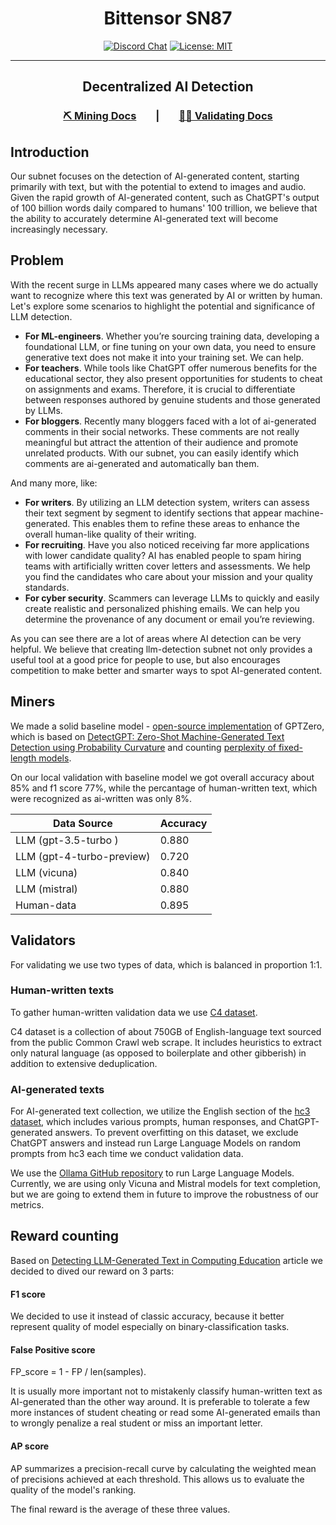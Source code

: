 
<div align="center">

# **Bittensor SN87** <!-- omit in toc -->
[![Discord Chat](https://img.shields.io/discord/308323056592486420.svg)](https://discord.gg/bittensor)
[![License: MIT](https://img.shields.io/badge/License-MIT-yellow.svg)](https://opensource.org/licenses/MIT) 

---

## Decentralized AI Detection <!-- omit in toc -->

### [⛏️ Mining Docs](docs/mining.md)&nbsp;&nbsp;&nbsp;&nbsp;&nbsp;&nbsp;&nbsp;&nbsp;|&nbsp;&nbsp;&nbsp;&nbsp;&nbsp;&nbsp;&nbsp;&nbsp;[🧑‍🏫 Validating Docs](docs/validating.md) 

</div>

## Introduction

Our subnet focuses on the detection of AI-generated content,
starting primarily with text, but with the potential to extend to images
and audio. Given the rapid growth of AI-generated content, such as
ChatGPT's output of 100 billion words daily compared to humans' 100 trillion,
we believe that the ability to accurately determine AI-generated text will become increasingly necessary.


## Problem

With the recent surge in LLMs appeared many cases where we do actually want
to recognize where this text was generated by AI or written by human.
Let's explore some scenarios to highlight the potential and significance of LLM detection.

* **For ML-engineers**. Whether you’re sourcing training data, developing a foundational LLM, or fine tuning on your own data,
you need to ensure generative text does not make it into your training set. We can help.
* **For teachers**. While tools like ChatGPT offer numerous benefits for the educational sector, they also present opportunities for students to cheat on assignments and exams. 
Therefore, it is crucial to differentiate between responses authored by genuine students and those generated by LLMs.
* **For bloggers**. Recently many bloggers faced with a lot of ai-generated comments in 
their social networks. These comments are not really meaningful but attract the attention of their audience and promote unrelated products.
With our subnet, you can easily identify which comments are ai-generated and automatically ban them.

And many more, like:
* **For writers**.  By utilizing an LLM detection system, writers can assess their text segment by segment to identify sections that appear
machine-generated. This enables them to refine these areas to enhance the overall human-like quality of their writing.
* **For recruiting**. Have you also noticed receiving far more applications with lower candidate quality?
AI has enabled people to spam hiring teams with artificially written cover 
letters and assessments. We help you find the candidates who care about your mission and your quality standards.
* **For cyber security**. Scammers can leverage LLMs to quickly and easily create realistic and personalized phishing emails. 
We can help you determine the provenance of any document or email you’re reviewing.

As you can see there are a lot of areas where AI detection can
be very helpful. We believe that creating llm-detection subnet
not only provides a useful tool at a good price for people to use,
but also encourages competition to make better and smarter ways to spot AI-generated content.

## Miners

We made a solid baseline model - [open-source implementation](https://github.com/BurhanUlTayyab/GPTZero/tree/main) of GPTZero, which is based on [DetectGPT: Zero-Shot Machine-Generated Text Detection
using Probability Curvature](https://arxiv.org/pdf/2301.11305v1.pdf) and counting [perplexity of fixed-length models](https://huggingface.co/docs/transformers/perplexity).

On our local validation with baseline model we got overall accuracy about 85% and f1 score 77%, while
the percantage of human-written text, which were recognized as ai-written was only 8%.

| Data Source               | Accuracy |
|---------------------------|-----------|
| LLM (gpt-3.5-turbo )      | 0.880    |
| LLM (gpt-4-turbo-preview) | 0.720    |
| LLM (vicuna)              | 0.840    |
| LLM (mistral)             | 0.880    |
| Human-data                | 0.895    |

## Validators

For validating we use two types of data, which is balanced in proportion 1:1.

### Human-written texts
To gather human-written validation data we use [C4 dataset](https://huggingface.co/datasets/c4).

C4 dataset is a collection of about 750GB of English-language text sourced from the public Common Crawl web scrape. 
It includes heuristics to extract only natural language (as opposed to boilerplate and other gibberish) in addition
to extensive deduplication.

### AI-generated texts
For AI-generated text collection, we utilize the English section of the [hc3 dataset](https://huggingface.co/datasets/Hello-SimpleAI/HC3),
which includes various prompts, human responses, and ChatGPT-generated answers.
To prevent overfitting on this dataset, we exclude ChatGPT answers and 
instead run Large Language Models on random prompts from hc3 each time we conduct validation data.

We use the [Ollama GitHub repository](https://github.com/ollama) to run Large Language Models.
Currently, we are using only Vicuna and Mistral models for text completion, but we are going
to extend them in future to improve the robustness of our metrics.

## Reward counting
Based on [Detecting LLM-Generated Text in Computing Education](https://arxiv.org/pdf/2307.07411.pdf) 
article we decided to dived our reward on 3 parts:

#### F1 score
We decided to use it instead of classic accuracy, because
it better represent quality of model especially on binary-classification tasks.

#### False Positive score
FP_score = 1 - FP / len(samples).

It is usually more important not to mistakenly classify human-written text as AI-generated than the other way around.
It is preferable to tolerate a few more instances of student cheating or read some AI-generated emails than to wrongly penalize a real student or miss an important letter.

#### AP score
AP summarizes a precision-recall curve by calculating the weighted mean of precisions achieved at each threshold.
This allows us to evaluate the quality of the model's ranking.


The final reward is the average of these three values.
